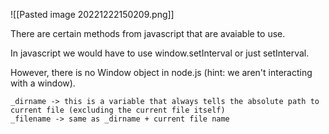 ![[Pasted image 20221222150209.png]]

There are certain methods from javascript that are avaiable to use.

In javascript we would have to use window.setInterval or just setInterval.

However, there is no Window object in node.js (hint: we aren't interacting with a window). 

	_dirname -> this is a variable that always tells the absolute path to current file (excluding the current file itself)
	_filename -> same as _dirname + current file name